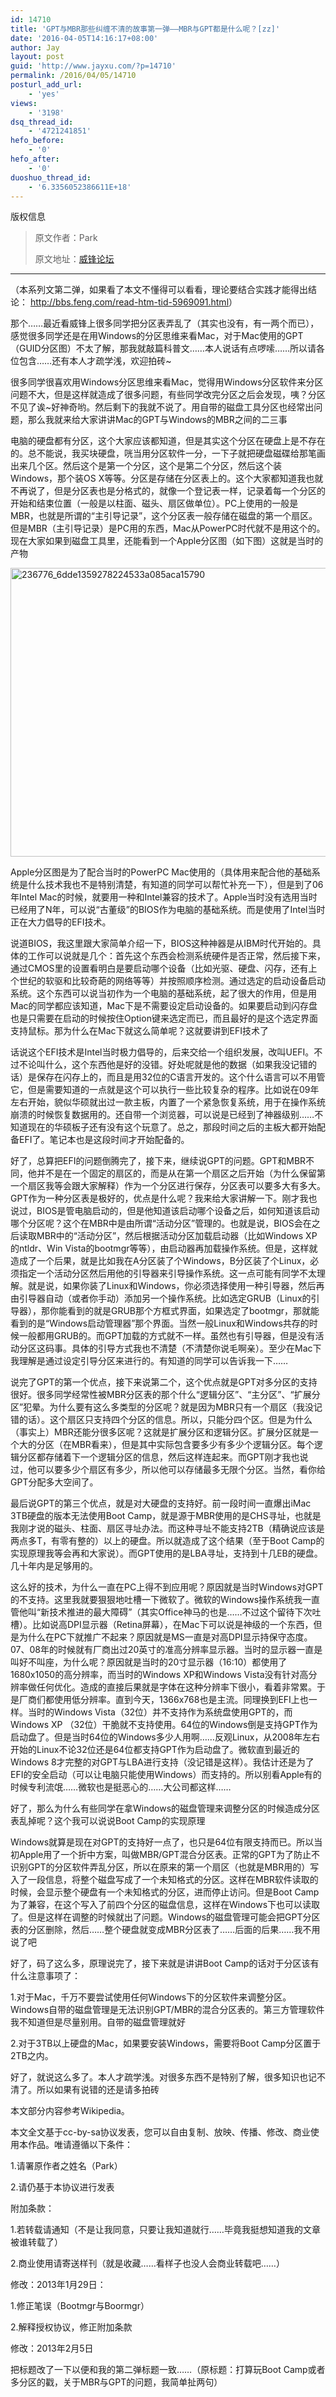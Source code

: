 ```yaml
---
id: 14710
title: 'GPT与MBR那些纠缠不清的故事第一弹——MBR与GPT都是什么呢？[zz]'
date: '2016-04-05T14:16:17+08:00'
author: Jay
layout: post
guid: 'http://www.jayxu.com/?p=14710'
permalink: /2016/04/05/14710
posturl_add_url:
    - 'yes'
views:
    - '3198'
dsq_thread_id:
    - '4721241851'
hefo_before:
    - '0'
hefo_after:
    - '0'
duoshuo_thread_id:
    - '6.3356052386611E+18'
---
```


版权信息
<blockquote>原文作者：<span class="s1">Park</span>

<span class="s1">原文地址：<a href="http://bbs.feng.com/forum.php?mod=viewthread&amp;tid=5874872" target="_blank">威锋论坛</a></span></blockquote>

<hr />
<p class="p1"><span class="s1">（本系列文第二弹，如果看了本文不懂得可以看看，理论要结合实践才能得出结论： <a href="http://bbs.feng.com/read-htm-tid-5969091.html" target="_blank"><span class="s2">http://bbs.feng.com/read-htm-tid-5969091.html</span></a>）</span></p>
<p class="p3"><span class="s4">那个……最近看威锋上很多同学把分区表弄乱了（其实也没有，有一两个而已），感觉很多同学还是在用Windows的分区思维来看Mac，对于Mac使用的GPT（GUID分区图）不太了解，那我就敲篇科普文……本人说话有点啰嗦……所以请各位包含……还有本人才疏学浅，欢迎拍砖~</span></p>
<p class="p3"><span class="s4">很多同学很喜欢用Windows分区思维来看Mac，觉得用Windows分区软件来分区问题不大，但是这样就造成了很多问题，有些同学改完分区之后会发现，咦？分区不见了诶~好神奇哟。然后剩下的我就不说了。用自带的磁盘工具分区也经常出问题，那么我就来给大家讲讲Mac的GPT与Windows的MBR之间的二三事</span></p>
<p class="p3"><span class="s4">电脑的硬盘都有分区，这个大家应该都知道，但是其实这个分区在硬盘上是不存在的。总不能说，我买块硬盘，咣当用分区软件一分，一下子就把硬盘磁碟给那笔画出来几个区。然后这个是第一个分区，这个是第二个分区，然后这个装Windows，那个装OS X等等。分区是存储在分区表上的。这个大家都知道我也就不再说了，但是分区表也是分格式的，就像一个登记表一样，记录着每一个分区的开始和结束位置（一般是以柱面、磁头、扇区做单位）。PC上使用的一般是MBR，也就是所谓的“主引导记录”，这个分区表一般存储在磁盘的第一个扇区。但是MBR（主引导记录）是PC用的东西，Mac从PowerPC时代就不是用这个的。现在大家如果到磁盘工具里，还能看到一个Apple分区图（如下图）这就是当时的产物</span></p>
<p class="p3"><a href="http://www.jayxu.com/log/wp-content/uploads/2016/04/236776_6dde1359278224533a085aca15790.png" rel="attachment wp-att-14713"><img class="alignnone size-medium wp-image-14713" src="http://www.jayxu.com/log/wp-content/uploads/2016/04/236776_6dde1359278224533a085aca15790-600x462.png" alt="236776_6dde1359278224533a085aca15790" width="600" height="462" /></a></p>
<p class="p3"><span class="s4">Apple分区图是为了配合当时的PowerPC Mac使用的（具体用来配合他的基础系统是什么技术我也不是特别清楚，有知道的同学可以帮忙补充一下），但是到了06年Intel Mac的时候，就要用一种和Intel兼容的技术了。Apple当时没有选用当时已经用了N年，可以说“古董级”的BIOS作为电脑的基础系统。而是使用了Intel当时正在大力倡导的EFI技术。</span></p>
<p class="p3"><span class="s4">说道BIOS，我这里跟大家简单介绍一下，BIOS这种神器是从IBM时代开始的。具体的工作可以说就是几个：首先这个东西会检测系统硬件是否正常，然后接下来，通过CMOS里的设置看明白是要启动哪个设备（比如光驱、硬盘、闪存，还有上个世纪的软驱和比较奇葩的网络等等）并按照顺序检测。通过选定的启动设备启动系统。这个东西可以说当初作为一个电脑的基础系统，起了很大的作用，但是用Mac的同学都应该知道，Mac下是不需要设定启动设备的。如果要启动到闪存盘也是只需要在启动的时候按住Option键来选定而已，而且最好的是这个选定界面支持鼠标。那为什么在Mac下就这么简单呢？这就要讲到EFI技术了</span></p>
<p class="p3"><span class="s4">话说这个EFI技术是Intel当时极力倡导的，后来交给一个组织发展，改叫UEFI。不过不论叫什么，这个东西他是好的没错。好处呢就是他的数据（如果我没记错的话）是保存在闪存上的，而且是用32位的C语言开发的。这个什么语言可以不用管它，但是需要知道的一点就是这个可以执行一些比较复杂的程序。比如说在09年左右开始，貌似华硕就出过一款主板，内置了一个紧急恢复系统，用于在操作系统崩溃的时候恢复数据用的。还自带一个浏览器，可以说是已经到了神器级别……不知道现在的华硕板子还有没有这个玩意了。总之，那段时间之后的主板大都开始配备EFI了。笔记本也是这段时间才开始配备的。</span></p>
<p class="p3"><span class="s4">好了，总算把EFI的问题倒腾完了，接下来，继续说GPT的问题。GPT和MBR不同，他并不是在一个固定的扇区的，而是从在第一个扇区之后开始（为什么保留第一个扇区我等会跟大家解释）作为一个分区进行保存，分区表可以要多大有多大。GPT作为一种分区表是极好的，优点是什么呢？我来给大家讲解一下。刚才我也说过，BIOS是管电脑启动的，但是他知道该启动哪个设备之后，如何知道该启动哪个分区呢？这个在MBR中是由所谓“活动分区”管理的。也就是说，BIOS会在之后读取MBR中的“活动分区”，然后根据活动分区加载启动器（比如Windows XP的ntldr、Win Vista的bootmgr等等），由启动器再加载操作系统。但是，这样就造成了一个后果，就是比如我在A分区装了个Windows，B分区装了个Linux，必须指定一个活动分区然后用他的引导器来引导操作系统。这一点可能有同学不太理解。就是说，如果你装了Linux和Windows，你必须选择使用一种引导器，然后再由引导器自动（或者你手动）添加另一个操作系统。比如选定GRUB（Linux的引导器），那你能看到的就是GRUB那个方框式界面，如果选定了bootmgr，那就能看到的是“Windows启动管理器”那个界面。当然一般Linux和Windows共存的时候一般都用GRUB的。而GPT加载的方式就不一样。虽然也有引导器，但是没有活动分区这码事。具体的引导方式我也不清楚（不清楚你说毛啊亲）。至少在Mac下我理解是通过设定引导分区来进行的。有知道的同学可以告诉我一下……</span></p>
<p class="p3"><span class="s4">说完了GPT的第一个优点，接下来说第二个，这个优点就是GPT对多分区的支持很好。很多同学经常性被MBR分区表的那个什么“逻辑分区”、“主分区”、“扩展分区”犯晕。为什么要有这么多类型的分区呢？就是因为MBR只有一个扇区（我没记错的话）。这个扇区只支持四个分区的信息。所以，只能分四个区。但是为什么（事实上）MBR还能分很多区呢？这就是扩展分区和逻辑分区。扩展分区就是一个大的分区（在MBR看来），但是其中实际包含要多少有多少个逻辑分区。每个逻辑分区都存储着下一个逻辑分区的信息，然后这样连起来。而GPT刚才我也说过，他可以要多少个扇区有多少，所以他可以存储最多无限个分区。当然，看你给GPT分配多大空间了。</span></p>
<p class="p3"><span class="s4">最后说GPT的第三个优点，就是对大硬盘的支持好。前一段时间一直爆出iMac 3TB硬盘的版本无法使用Boot Camp，就是源于MBR使用的是CHS寻址，也就是我刚才说的磁头、柱面、扇区寻址办法。而这种寻址不能支持2TB（精确说应该是两点多T，有零有整的）以上的硬盘。所以就造成了这个结果（至于Boot Camp的实现原理我等会再和大家说）。而GPT使用的是LBA寻址，支持到十几EB的硬盘。几十年内是足够用的。</span></p>
<p class="p3"><span class="s4">这么好的技术，为什么一直在PC上得不到应用呢？原因就是当时Windows对GPT的不支持。这里我就要狠狠地吐槽一下微软了。微软的Windows操作系统我一直管他叫“新技术推进的最大障碍”（其实Office神马的也是……不过这个留待下次吐槽）。比如说高DPI显示器（Retina屏幕），在Mac下可以说是神级的一个东西，但是为什么在PC下就推广不起来？原因就是MS一直是对高DPI显示持保守态度。07、08年的时候就有厂商出过20英寸的准高分辨率显示器。当时的显示器一直是叫好不叫座，为什么呢？原因就是当时的20寸显示器（16:10）都使用了1680x1050的高分辨率，而当时的Windows XP和Windows Vista没有针对高分辨率做任何优化。造成的直接后果就是字体在这种分辨率下很小，看着非常累。于是厂商们都使用低分辨率。直到今天，1366x768也是主流。同理换到EFI上也一样。当时的Windows Vista（32位）并不支持作为系统盘使用GPT的，而Windows XP （32位）干脆就不支持使用。64位的Windows倒是支持GPT作为启动盘了。但是当时64位的Windows多少人用啊……反观Linux，从2008年左右开始的Linux不论32位还是64位都支持GPT作为启动盘了。微软直到最近的Windows 8才完整的对GPT与LBA进行支持（没记错是这样）。我估计还是为了EFI的安全启动（可以让电脑只能使用Windows）而支持的。所以别看Apple有的时候专利流氓……微软也是挺恶心的……大公司都这样……</span></p>
<p class="p3"><span class="s4">好了，那么为什么有些同学在拿Windows的磁盘管理来调整分区的时候造成分区表乱掉呢？这个我可以说说Boot Camp的实现原理</span></p>
<p class="p3"><span class="s4">Windows就算是现在对GPT的支持好一点了，也只是64位有限支持而已。所以当初Apple用了一个折中方案，叫做MBR/GPT混合分区表。正常的GPT为了防止不识别GPT的分区软件弄乱分区，所以在原来的第一个扇区（也就是MBR用的）写入了一段信息，将整个磁盘写成了一个未知格式的分区。这样在MBR软件读取的时候，会显示整个硬盘有一个未知格式的分区，进而停止访问。但是Boot Camp为了兼容，在这个写入了前四个分区的磁盘信息，这样在Windows下也可以读取了。但是这样在调整的时候就出了问题。Windows的磁盘管理可能会把GPT分区表的分区删除，然后……整个硬盘就变成MBR分区表了……后面的后果……我不用说了吧</span></p>
<p class="p3"><span class="s4">好了，码了这么多，原理说完了，接下来就是讲讲Boot Camp的话对于分区该有什么注意事项了：</span></p>
<p class="p3"><span class="s4">1.对于Mac，千万不要尝试使用任何Windows下的分区软件来调整分区。Windows自带的磁盘管理是无法识别GPT/MBR的混合分区表的。第三方管理软件我不知道但是尽量别用。自带的磁盘管理就好</span></p>
<p class="p3"><span class="s4">2.对于3TB以上硬盘的Mac，如果要安装Windows，需要将Boot Camp分区置于2TB之内。</span></p>
<p class="p3"><span class="s4">好了，就说这么多了。本人才疏学浅。对很多东西不是特别了解，很多知识也记不清了。所以如果有说错的还是请多拍砖</span></p>
<p class="p3"><span class="s4">本文部分内容参考Wikipedia。</span></p>
<p class="p3"><span class="s4">本文全文基于cc-by-sa协议发表，您可以自由复制、放映、传播、修改、商业使用本作品。唯请遵循以下条件：</span></p>
<p class="p3"><span class="s4">1.请署原作者之姓名（Park）</span></p>
<p class="p3"><span class="s4">2.请仍基于本协议进行发表</span></p>
<p class="p3"><span class="s4">附加条款：</span></p>
<p class="p3"><span class="s4">1.若转载请通知（不是让我同意，只要让我知道就行……毕竟我挺想知道我的文章被谁转载了）</span></p>
<p class="p3"><span class="s4">2.商业使用请寄送样刊（就是收藏……看样子也没人会商业转载吧……）</span></p>
<p class="p3"><span class="s4">修改：2013年1月29日：</span></p>
<p class="p3"><span class="s4">1.修正笔误（Bootmgr与Boormgr）</span></p>
<p class="p3"><span class="s4">2.解释授权协议，修正附加条款</span></p>
<p class="p3"><span class="s4">修改：2013年2月5日</span></p>
<p class="p4"><span class="s3">把标题改了一下以便和我的第二弹标题一致……（原标题：打算玩Boot Camp或者多分区的戳，关于MBR与GPT的问题，我简单扯两句）</span></p>
